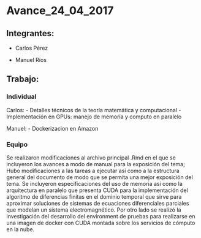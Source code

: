 # Avance_24_04_2017

## Integrantes:

* Carlos Pérez

* Manuel Ríos

## Trabajo:

### Individual

Carlos: - Detalles técnicos de la teoría matemática y computacional
        - Implementación en GPUs: manejo de memoria y computo en paralelo  

Manuel: - Dockerizacion en Amazon

### Equipo

Se realizaron modificaciones al archivo principal .Rmd en el que se incluyeron los avances a modo de manual para la exposición del tema; Hubo modificaciones a las tareas a ejecutar así como a la estructura general del documento de modo que se permita una mejor exposición del tema. Se incluyeron especificaciones del uso de memoria así como la arquitectura en paralelo que presenta CUDA para la implementación del algoritmo de diferencias finitas en el dominio temporal que sirve para aproximar soluciones de sistemas de ecuaciones diferenciales parciales que modelan un sistema electromagnético. Por otro lado se realizó la investigación del desarrollo del environment de pruebas para realizarse en una imagen de docker con CUDA montada sobre los servicios de cómputo en la nube. 

